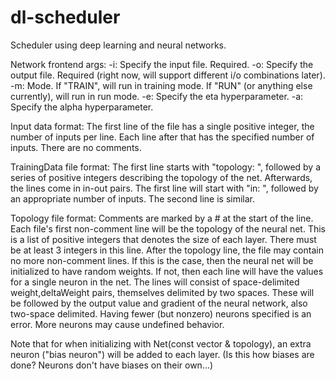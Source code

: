 # dl-scheduler

Scheduler using deep learning and neural networks.

Network frontend args:
	-i: Specify the input file. Required.
	-o: Specify the output file. Required (right now, will support different i/o combinations later).
	-m: Mode. If "TRAIN", will run in training mode. If "RUN" (or anything else currently), will run in run mode.
	-e: Specify the eta hyperparameter.
	-a: Specify the alpha hyperparameter.

Input data format:
The first line of the file has a single positive integer, the number of inputs per line. Each line after that has the specified number of inputs. There are no comments.

TrainingData file format:
The first line starts with "topology: ", followed by a series of positive integers describing the topology of the net.
Afterwards, the lines come in in-out pairs. The first line will start with "in: ", followed by an appropriate number of inputs. The second line is similar.

Topology file format:
Comments are marked by a # at the start of the line.
Each file's first non-comment line will be the topology of the neural net. This is a list of positive integers that denotes the size of each layer. There must be at least 3 integers in this line.
After the topology line, the file may contain no more non-comment lines. If this is the case, then the neural net will be initialized to have random weights.
If not, then each line will have the values for a single neuron in the net. The lines will consist of space-delimited weight,deltaWeight pairs, themselves delimited by two spaces. These will be followed by the output value and gradient of the neural network, also two-space delimited.
Having fewer (but nonzero) neurons specified is an error. More neurons may cause undefined behavior.

Note that for when initializing with Net(const vector<unsigned int> & topology), an extra neuron ("bias neuron") will be added to each layer. (Is this how biases are done? Neurons don't have biases on their own...)
